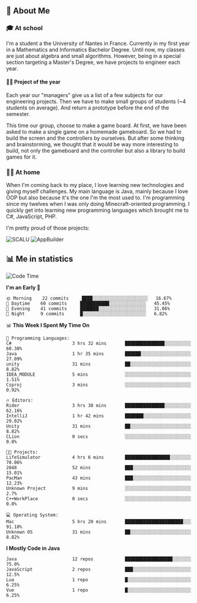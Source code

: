 ## 👀 About Me

### 🎓 At school

I'm a student a the University of Nantes in France. Currently in my first year in a Mathematics and Informatics Bachelor Degree. Until now, my classes are just about algebra and small algorithms. However, being in a special section targeting a Master's Degree, we have projects to engineer each year. 

#### 🔧🔬 Project of the year

Each year our "managers" give us a list of a few subjects for our engineering projects. Then we have to make small groups of students (~4 students on average). And return a prototype before the end of the semester.

This time our group, choose to make a game board. At first, we have been asked to make a single game on a homemade gameboard. So we had to build the screen and the controllers by ourselves. 
But after some thinking and brainstorming, we thought that it would be way more interesting to build, not only the gameboard and the controller but also a library to build games for it.

### 👨‍💻 At home

When I'm coming back to my place, I love learning new technologies and giving myself challenges. My main language is Java, mainly because I love OOP but also because it's the one I'm the most used to. I'm programming since my twelves when I was only doing Minecraft-oriented programming.  I quickly get into learning new programming languages which brought me to C#, JavaScript, PHP. 

I'm pretty proud of those projects:

![SCALU](https://github-readme-stats.vercel.app/api/pin?username=renardfute&repo=SCALU)
![AppBuilder](https://github-readme-stats.vercel.app/api/pin?username=pulsedev2&repo=AppBuilder)

## 📊 Me in statistics
<!--START_SECTION:waka-->
![Code Time](http://img.shields.io/badge/Code%20Time-7%20hrs%2017%20mins-blue)

**I'm an Early 🐤** 

```text
🌞 Morning    22 commits     ████░░░░░░░░░░░░░░░░░░░░░   16.67% 
🌆 Daytime    60 commits     ███████████░░░░░░░░░░░░░░   45.45% 
🌃 Evening    41 commits     ███████░░░░░░░░░░░░░░░░░░   31.06% 
🌙 Night      9 commits      █░░░░░░░░░░░░░░░░░░░░░░░░   6.82%

```


📊 **This Week I Spent My Time On** 

```text
💬 Programming Languages: 
C#                       3 hrs 32 mins       ███████████████░░░░░░░░░░   60.38% 
Java                     1 hr 35 mins        ██████░░░░░░░░░░░░░░░░░░░   27.09% 
unity                    31 mins             ██░░░░░░░░░░░░░░░░░░░░░░░   8.82% 
IDEA_MODULE              5 mins              ░░░░░░░░░░░░░░░░░░░░░░░░░   1.51% 
Csproj                   3 mins              ░░░░░░░░░░░░░░░░░░░░░░░░░   0.92%

🔥 Editors: 
Rider                    3 hrs 38 mins       ███████████████░░░░░░░░░░   62.16% 
IntelliJ                 1 hr 42 mins        ███████░░░░░░░░░░░░░░░░░░   29.02% 
Unity                    31 mins             ██░░░░░░░░░░░░░░░░░░░░░░░   8.82% 
CLion                    0 secs              ░░░░░░░░░░░░░░░░░░░░░░░░░   0.0%

🐱‍💻 Projects: 
LifeSimulator            4 hrs 6 mins        █████████████████░░░░░░░░   70.06% 
2048                     52 mins             ███░░░░░░░░░░░░░░░░░░░░░░   15.01% 
PacMan                   43 mins             ███░░░░░░░░░░░░░░░░░░░░░░   12.23% 
Unknown Project          9 mins              ░░░░░░░░░░░░░░░░░░░░░░░░░   2.7% 
C++WorkPlace             0 secs              ░░░░░░░░░░░░░░░░░░░░░░░░░   0.0%

💻 Operating System: 
Mac                      5 hrs 20 mins       ██████████████████████░░░   91.18% 
Unknown OS               31 mins             ██░░░░░░░░░░░░░░░░░░░░░░░   8.82%

```

**I Mostly Code in Java** 

```text
Java                     12 repos            ██████████████████░░░░░░░   75.0% 
JavaScript               2 repos             ███░░░░░░░░░░░░░░░░░░░░░░   12.5% 
Lua                      1 repo              █░░░░░░░░░░░░░░░░░░░░░░░░   6.25% 
Vue                      1 repo              █░░░░░░░░░░░░░░░░░░░░░░░░   6.25%

```



<!--END_SECTION:waka-->
